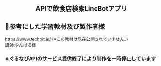 <h2 align="center">APIで飲食店検索LineBotアプリ</h2>

## :clap:参考にした学習教材及び製作者様
https://www.techpit.jp/
(※この教材は現在公開されていません。)
<br>講師:やんばる様

### ※ぐるなびAPIのサービス提供終了により制作を一時停止しています
